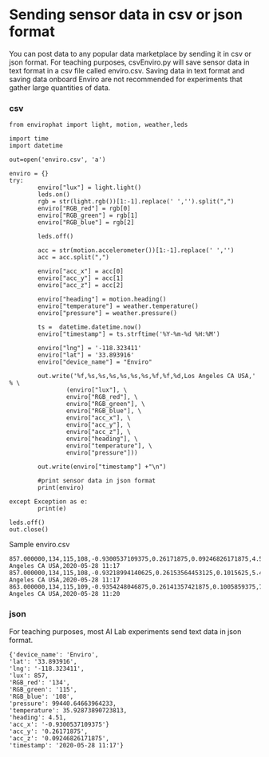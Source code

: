 <h1>Sending sensor data in csv or json format</h1>

You can post data to any popular data marketplace by sending it in csv or json format.  For teaching purposes, csvEnviro.py will save sensor data in text format in a csv file called enviro.csv.  Saving data in text format and saving data onboard Enviro are not recommended for experiments that gather large quantities of data.  

<h3>csv</h3>

```
from envirophat import light, motion, weather,leds

import time
import datetime

out=open('enviro.csv', 'a')

enviro = {}
try:
        enviro["lux"] = light.light()
        leds.on()
        rgb = str(light.rgb())[1:-1].replace(' ','').split(",")
        enviro["RGB_red"] = rgb[0]
        enviro["RGB_green"] = rgb[1]
        enviro["RGB_blue"] = rgb[2]

        leds.off()

        acc = str(motion.accelerometer())[1:-1].replace(' ','')
        acc = acc.split(",")

        enviro["acc_x"] = acc[0]
        enviro["acc_y"] = acc[1]
        enviro["acc_z"] = acc[2]

        enviro["heading"] = motion.heading()
        enviro["temperature"] = weather.temperature()
        enviro["pressure"] = weather.pressure()

        ts =  datetime.datetime.now()
        enviro["timestamp"] = ts.strftime('%Y-%m-%d %H:%M')

        enviro["lng"] = '-118.323411'
        enviro["lat"] = '33.893916'
        enviro["device_name"] = "Enviro"

        out.write('%f,%s,%s,%s,%s,%s,%s,%f,%f,%d,Los Angeles CA USA,' % \
                (enviro["lux"], \
                enviro["RGB_red"], \
                enviro["RGB_green"], \
                enviro["RGB_blue"], \
                enviro["acc_x"], \
                enviro["acc_y"], \
                enviro["acc_z"], \
                enviro["heading"], \
                enviro["temperature"], \
                enviro["pressure"]))

        out.write(enviro["timestamp"] +"\n")

        #print sensor data in json format
        print(enviro)

except Exception as e:
        print(e)

leds.off()
out.close()
```

Sample enviro.csv

```
857.000000,134,115,108,-0.9300537109375,0.26171875,0.09246826171875,4.510000,35.928739,99440,Los Angeles CA USA,2020-05-28 11:17
857.000000,134,115,108,-0.93218994140625,0.26153564453125,0.1015625,5.440000,35.940641,99442,Los Angeles CA USA,2020-05-28 11:17
863.000000,134,115,109,-0.9354248046875,0.26141357421875,0.1005859375,7.240000,36.102568,99443,Los Angeles CA USA,2020-05-28 11:20
```
<h3>json</h3>

For teaching purposes, most AI Lab experiments send text data in json format.

```
{'device_name': 'Enviro', 
'lat': '33.893916', 
'lng': '-118.323411', 
'lux': 857, 
'RGB_red': '134', 
'RGB_green': '115', 
'RGB_blue': '108', 
'pressure': 99440.64663964233, 
'temperature': 35.92873890723813, 
'heading': 4.51, 
'acc_x': '-0.9300537109375'}
'acc_y': '0.26171875', 
'acc_z': '0.09246826171875', 
'timestamp': '2020-05-28 11:17'}
```
